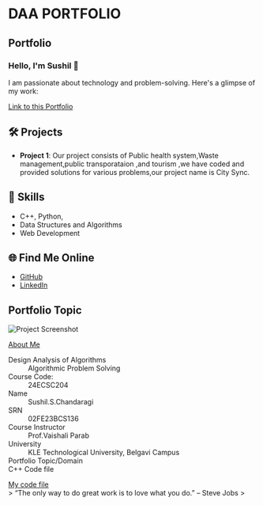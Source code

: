 # DAA PORTFOLIO
## Portfolio

### Hello, I'm Sushil 👋

I am passionate about technology and problem-solving. Here's a glimpse of my work:

<a href="https://sushilchandaragi.github.io/portfolio.github.io/">Link to this Portfolio</a>

## 🛠️ Projects
- **Project 1**: Our project consists of Public health system,Waste management,public transporataion ,and tourism ,we have coded and provided solutions for various problems,our project name is City Sync.

## 🚀 Skills
- C++, Python, 
- Data Structures and Algorithms
- Web Development 

## 🌐 Find Me Online
- [GitHub](https://github.com/SUSHeka)
- [LinkedIn](https://www.linkedin.com/in/sushil-c-316083281/)

## Portfolio Topic

![Project Screenshot](assets/image.jpg)


[About Me](about.md)

<dl>
<dt>Design Analysis of Algorithms</dt>
<dd>Algorithmic Problem Solving</dd>
<dt>Course Code:</dt>
<dd>24ECSC204</dd>
<dt>Name</dt>
<dd>Sushil.S.Chandaragi</dd>
<dt>SRN</dt>
<dd>02FE23BCS136</dd>
<dt>Course Instructor</dt>
<dd>Prof.Vaishali Parab</dd>
<dt>University</dt>
<dd>KLE Technological University, Belgavi Campus</dd>
<dt>Portfolio Topic/Domain</dt>
<dt>C++ Code file</dt>
</dl>
<a href="https://github.com/SUSHeka/DAA-FINAL-PROJECT">My code file</a>

<br> 
> “The only way to do great work is to love what you do.” – Steve Jobs
>
